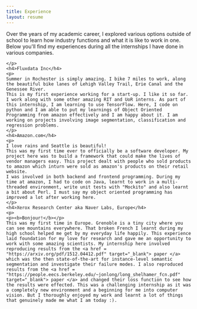 ```yaml
---
title: Experience
layout: resume
---
```


Over the years of my academic career, I explored various options outside of school to learn how industry functions and what it is like to work in one. Below you'll find my experiences during all the internships I have done in various companies. 

    </p>
    <h4>Fluxdata Inc</h4>
    <p>
    Summer in Rochester is simply amazing. I bike 7 miles to work, along the beautiful bike lanes of Lehigh Valley Trail, Erie Canal and the Genessee River. 
    This is my first experience working for a start-up. I like it so far. I work along with some other amazing RIT and UoR interns. As part of this internship, I am learning to use TensorFlow. Here, I code on python and I am able to put my learnings of Object Oriented Programming from amazon effectively and I am happy about it. I am working on projects involving image segmentation, classification and regression problems.
    </p>
    <h4>Amazon.com</h4>
    <p>
    I love rains and Seattle is beautiful!
    This was my first time ever to officially be a software developer. My project here was to build a framework that could make the lives of vendor managers easy. This project dealt with people who sold products to amazon which inturn were sold as amazon's products on their retail website. 
    I was involved in both backend and frontend programming. During my time at amazon, I had to code on Java, learnt to work in a multi-threaded environment, write unit tests with "Mockito" and also learnt a bit about Perl. I must say my object oriented programming has improved a lot after working here. 
    </p>
    <h4>Xerox Research Center aka Naver Labs, Europe</h4>
    <p>
    <p><b>Bonjour!</b></p>
    This was my first time in Europe. Grenoble is a tiny city where you can see mountains everywhere. That broken French I learnt during my high school helped me get by my everyday life happily. This experience laid foundation for my love for research and gave me an opportunity to work with some amazing scientists. My internship here involved reproducing results from the <a href = "https://arxiv.org/pdf/1512.04412.pdf" target="_blank"> paper </a> which was the then state-of-the-art for instance-level semantic segmentation and investigate their failure modes. I also reproduced results from the <a href = "https://people.eecs.berkeley.edu/~jonlong/long_shelhamer_fcn.pdf" target="_blank"> paper </a> and changed their loss function to see how the results were effected. This was a challenging internship as it was a completely new environment and a beginning for me into computer vision. But I thoroughly enjoyed my work and learnt a lot of things that genuinely made me what I am today :).
   
    
